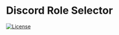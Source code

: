 # Discord Role Selector

[![License](https://img.shields.io/npm/l/express.svg)](https://github.com/CalvinKotval/dc_roleselector/blob/master/LICENSE)
